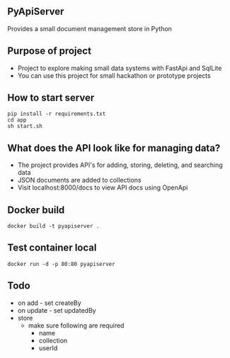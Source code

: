 ## PyApiServer

Provides a small document management store in Python

## Purpose of project
- Project to explore making small data systems with FastApi and SqlLite
- You can use this project for small hackathon or prototype projects

## How to start server

```
pip install -r requirements.txt
cd app
sh start.sh
```
## What does the API look like for managing data?
- The project provides API's for adding, storing, deleting, and searching data
- JSON documents are added to collections
- Visit localhost:8000/docs to view API docs using OpenApi

## Docker build

```
docker build -t pyapiserver .
```

## Test container local

```
docker run -d -p 80:80 pyapiserver
```

## Todo
- on add - set createBy
- on update - set updatedBy 
- store
    - make sure following are required
        - name
        - collection
        - userId



